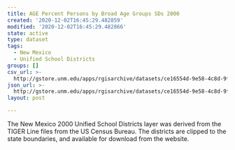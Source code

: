 ```yaml
---
title: AGE Percent Persons by Broad Age Groups SDs 2000
created: '2020-12-02T16:45:29.482859'
modified: '2020-12-02T16:45:29.482866'
state: active
type: dataset
tags:
  - New Mexico
  - Unified School Districts
groups: []
csv_url: >-
  http://gstore.unm.edu/apps/rgisarchive/datasets/ce16554d-9e58-4c8d-9fd3-8e4b5c0dd715/ksd277data364088410_schd_view.derived.csv
json_url: >-
  http://gstore.unm.edu/apps/rgisarchive/datasets/ce16554d-9e58-4c8d-9fd3-8e4b5c0dd715/ksd277data364088410_schd_view.derived.json
layout: post

---
```

The New Mexico 2000 Unified School Districts layer was derived from  the TIGER Line files from the US Census Bureau. The districts are clipped to the state boundaries, and available for download from the website.
